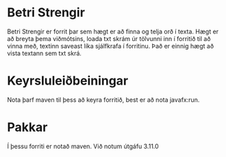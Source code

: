 # Betri Strengir
Betri Strengir er forrit þar sem hægt er að finna og telja orð í texta. Hægt er að breyta þema viðmótsins, 
loada txt skrám úr tölvunni inn í forritið til að vinna með, textinn saveast líka sjálfkrafa í forritinu.
Það er einnig hægt að vista textann sem txt skrá.

# Keyrsluleiðbeiningar

Nota þarf maven til þess að keyra forritið, best er að nota javafx:run.

# Pakkar

Í þessu forriti er notað maven. Við notum útgáfu 3.11.0
